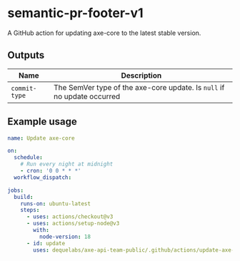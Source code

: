 # semantic-pr-footer-v1

A GitHub action for updating axe-core to the latest stable version.

## Outputs

| Name                     | Description                                         |
| ------------------------ | --------------------------------------------------- |
| `commit-type` | The SemVer type of the axe-core update. Is `null` if no update occurred |

## Example usage

```yaml
name: Update axe-core

on:
  schedule:
    # Run every night at midnight
    - cron: '0 0 * * *'
  workflow_dispatch:

jobs:
  build:
    runs-on: ubuntu-latest
    steps:
      - uses: actions/checkout@v3
      - uses: actions/setup-node@v3
        with:
          node-version: 18
      - id: update
        uses: dequelabs/axe-api-team-public/.github/actions/update-axe-core-v1@main
```
